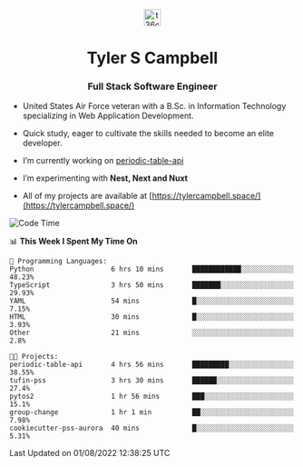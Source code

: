 <p align="center">
<a href="https://www.linkedin.com/in/t36campbell" target="blank"><img align="center" src="https://ik.imagekit.io/t36campbell/Portfolio/linkedin.png.original_m8bbGgPh6.png" alt="t36campbell" height="30" width="30" /></a>
</p>
<h1 align="center">Tyler S Campbell</h1>
<h3 align="center">Full Stack Software Engineer</h3>

* United States Air Force veteran with a B.Sc. in Information Technology specializing in Web Application Development. 

* Quick study, eager to cultivate the skills needed to become an elite developer.

* I’m currently working on [periodic-table-api](https://github.com/t36campbell/periodic-table-api)

* I’m experimenting with **Nest, Next and Nuxt**

* All of my projects are available at [https://tylercampbell.space/](https://tylercampbell.space/)

<!--START_SECTION:waka-->
![Code Time](http://img.shields.io/badge/Code%20Time-1%2C719%20hrs%2054%20mins-blue)

📊 **This Week I Spent My Time On** 

```text
💬 Programming Languages: 
Python                   6 hrs 10 mins       ████████████░░░░░░░░░░░░░   48.23% 
TypeScript               3 hrs 50 mins       ███████░░░░░░░░░░░░░░░░░░   29.93% 
YAML                     54 mins             █░░░░░░░░░░░░░░░░░░░░░░░░   7.15% 
HTML                     30 mins             █░░░░░░░░░░░░░░░░░░░░░░░░   3.93% 
Other                    21 mins             ░░░░░░░░░░░░░░░░░░░░░░░░░   2.8%

🐱‍💻 Projects: 
periodic-table-api       4 hrs 56 mins       █████████░░░░░░░░░░░░░░░░   38.55% 
tufin-pss                3 hrs 30 mins       ██████░░░░░░░░░░░░░░░░░░░   27.4% 
pytos2                   1 hr 56 mins        ███░░░░░░░░░░░░░░░░░░░░░░   15.1% 
group-change             1 hr 1 min          ██░░░░░░░░░░░░░░░░░░░░░░░   7.98% 
cookiecutter-pss-aurora  40 mins             █░░░░░░░░░░░░░░░░░░░░░░░░   5.31%

```


 Last Updated on 01/08/2022 12:38:25 UTC
<!--END_SECTION:waka-->
